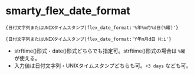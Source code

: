 # smarty_flex_date_format

```
{日付文字列またはUNIXタイムスタンプ|flex_date_format:'%年%m月%d日(%曜)'}
```

```
{日付文字列またはUNIXタイムスタンプ|flex_date_format:'Y年m月d日 H:i'}
```

- strftime()形式・date()形式どちらでも指定可。strftime()形式の場合は `%曜` が使える。
- 入力値は日付文字列・UNIXタイムスタンプどちらも可。`+3 days` なども可。
